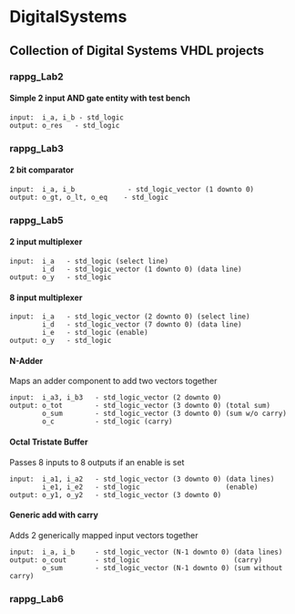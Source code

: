 # DigitalSystems
## Collection of Digital Systems VHDL projects

### rappg_Lab2
#### Simple 2 input AND gate entity with test bench
    input:  i_a, i_b - std_logic
    output: o_res   - std_logic

### rappg_Lab3 
#### 2 bit comparator
    input:  i_a, i_b             - std_logic_vector (1 downto 0)
    output: o_gt, o_lt, o_eq    - std_logic

### rappg_Lab5
#### 2 input multiplexer
    input:  i_a   - std_logic (select line)
            i_d   - std_logic_vector (1 downto 0) (data line)
    output: o_y   - std_logic
#### 8 input multiplexer
    input:  i_a   - std_logic_vector (2 downto 0) (select line)
            i_d   - std_logic_vector (7 downto 0) (data line)
            i_e   - std_logic (enable)
    output: o_y   - std_logic
#### N-Adder
Maps an adder component to add two vectors together
```    
input:  i_a3, i_b3   - std_logic_vector (2 downto 0)
output: o_tot        - std_logic_vector (3 downto 0) (total sum)
        o_sum        - std_logic_vector (3 downto 0) (sum w/o carry)
        o_c          - std_logic (carry)
```
#### Octal Tristate Buffer
Passes 8 inputs to 8 outputs if an enable is set
```
input:  i_a1, i_a2   - std_logic_vector (3 downto 0) (data lines)
        i_e1, i_e2   - std_logic                     (enable)
output: o_y1, o_y2   - std_logic_vector (3 downto 0)
```

#### Generic add with carry
Adds 2 generically mapped input vectors together
```
input:  i_a, i_b     - std_logic_vector (N-1 downto 0) (data lines)
output: o_cout       - std_logic                       (carry)
        o_sum        - std_logic_vector (N-1 downto 0) (sum without carry)
```
### rappg_Lab6

